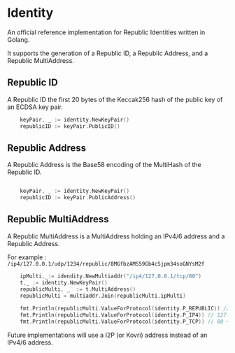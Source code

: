 # Identity

An official reference implementation for Republic Identities written in Golang. 

It supports the generation of a Republic ID, a Republic Address, and a Republic MultiAddress.

## Republic ID

A Republic ID the first 20 bytes of the Keccak256 hash of the public key of an ECDSA key pair.

```go
    keyPair, _ := identity.NewKeyPair()
    republicID := keyPair.PublicID()
```

## Republic Address

A Republic Address is the Base58 encoding of the MultiHash of the Republic ID.


```go

    keyPair, _ := identity.NewKeyPair()
    republicID := keyPair.PublicAddress()
```

## Republic MultiAddress

A Republic MultiAddress is a MultiAddress holding an IPv4/6 address and a Republic Address.

For example : `/ip4/127.0.0.1/udp/1234/republic/8MGfbzAMS59Gb4cSjpm34soGNYsM2f` 
```go
	ipMulti,_:= idendity.NewMultiaddr("/ip4/127.0.0.1/tcp/80")
	t,_ := identity.NewKeyPair()
	republicMulti, _  := t.MultiAddress()
	republicMulti = multiaddr.Join(republicMulti,ipMulti)
	
	fmt.Println(republicMulti.ValueForProtocol(identity.P_REPUBLIC)) // 8MGfbzAMS59Gb4cSjpm34soGNYsM2f <nil>
	fmt.Println(republicMulti.ValueForProtocol(identity.P_IP4)) // 127.0.0.1 <nil>
	fmt.Println(republicMulti.ValueForProtocol(identity.P_TCP)) // 80 <nil>
```
 
Future implementations will use a I2P (or Kovri) address instead of an IPv4/6 address.